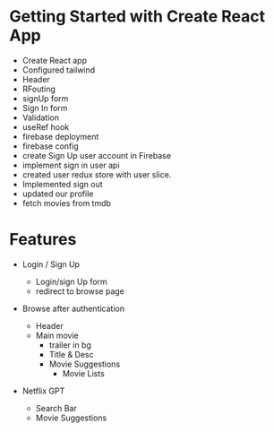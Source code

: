 # Getting Started with Create React App
 - Create React app
 - Configured tailwind 
 - Header
 - RFouting
 - signUp form
 - Sign In form
 - Validation
 - useRef hook
 - firebase deployment
 - firebase config
 - create Sign Up user account in Firebase
 - implement sign in user api
 - created user redux store with user slice.
 - Implemented sign out
 - updated our profile
 - fetch movies from tmdb



# Features
- Login / Sign Up
    - Login/sign Up form
    - redirect to browse page

- Browse after authentication
    - Header
    - Main movie
        - trailer in bg
        -  Title & Desc
        - Movie Suggestions
            - Movie Lists

- Netflix GPT 
    - Search Bar
    - Movie Suggestions
        

